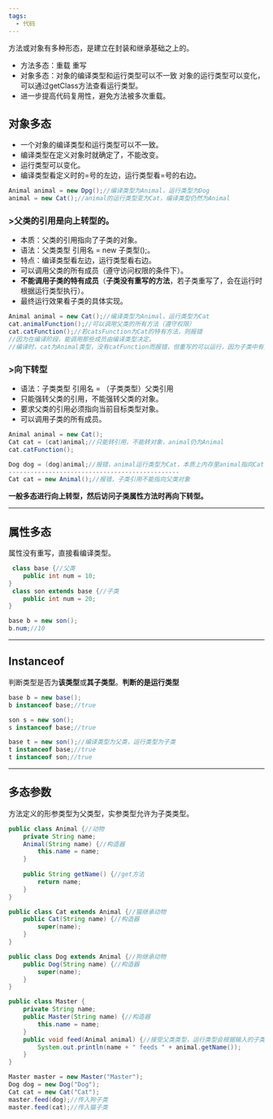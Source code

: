 ```yaml
---
tags:
  - 代码
---
```

方法或对象有多种形态，是建立在封装和继承基础之上的。
- 方法多态：重载 重写
- 对象多态：对象的编译类型和运行类型可以不一致 对象的运行类型可以变化，可以通过getClass方法查看运行类型。
- 进一步提高代码复用性，避免方法被多次重载。

## 对象多态

- 一个对象的编译类型和运行类型可以不一致。
- 编译类型在定义对象时就确定了，不能改变。
- 运行类型可以变化。
- 编译类型看定义时的=号的左边，运行类型看=号的右边。
```java
Animal animal = new Dpg();//编译类型为Animal，运行类型为Dog
animal = new Cat();//animal的运行类型变为Cat，编译类型仍然为Animal
```


### >父类的引用是向上转型的。

- 本质：父类的引用指向了子类的对象。
- 语法：父类类型 引用名 = new 子类型();。
- 特点：编译类型看左边，运行类型看右边。
- 可以调用父类的所有成员（遵守访问权限的条件下）。
- **不能调用子类的特有成员**（**子类没有重写的方法**，若子类重写了，会在运行时根据运行类型执行）。
- 最终运行效果看子类的具体实现。
```java
Animal animal = new Cat();//编译类型为Animal，运行类型为Cat
cat.animalFunction();//可以调用父类的所有方法（遵守权限）
cat.catFunction();//若catsFunction为Cat的特有方法，则报错
//因为在编译阶段，能调用那些成员由编译类型决定。
//编译时，cat为Animal类型，没有catFunction而报错，但重写的可以运行，因为子类中有对应方法，不算编译报错，但方法在运行阶段会识别运行类型
```


### >向下转型

- 语法：子类类型 引用名 = （子类类型）父类引用
- 只能强转父类的引用，不能强转父类的对象。
- 要求父类的引用必须指向当前目标类型对象。
- 可以调用子类的所有成员。
```java
Animal animal = new Cat();
Cat cat = (cat)animal;//只能转引用，不能转对象，animal仍为Animal
cat.catFunction();

Dog dog = (dog)animal;//报错，animal运行类型为Cat，本质上内存里animal指向Cat
-----------------------------------------------
Cat cat = new Animal();//报错，子类引用不能指向父类对象
```
**一般多态进行向上转型，然后访问子类属性方法时再向下转型。**

---
## 属性多态

属性没有重写，直接看编译类型。
```java
 class base {//父类
    public int num = 10;
}
 class son extends base {//子类
    public int num = 20;
}

base b = new son();
b.num;//10
```


---
## Instanceof

判断类型是否为**该类型**或**其子类型**。**判断的是运行类型**
```java
base b = new base();
b instanceof base;//true

son s = new son();
s instanceof base;//true

base t = new son();//编译类型为父类，运行类型为子类
t instanceof base;//true
t instanceof son;//true
```


---
## 多态参数

方法定义的形参类型为父类型，实参类型允许为子类类型。
```java
public class Animal {//动物
    private String name;
    Animal(String name) {//构造器
        this.name = name;
    }
    
    public String getName() {//get方法
        return name;
    }
}

public class Cat extends Animal {//猫继承动物
    public Cat(String name) {//构造器
        super(name);
    }
}

public class Dog extends Animal {//狗继承动物
    public Dog(String name) {//构造器
        super(name);
    }
}

public class Master {
    private String name;
    public Master(String name) {//构造器
        this.name = name;
    }
    public void feed(Animal animal) {//接受父类类型，运行类型会根据输入的子类变化
        System.out.println(name + " feeds " + animal.getName());
    }
}

Master master = new Master("Master");
Dog dog = new Dog("Dog");
Cat cat = new Cat("Cat");
master.feed(dog);//传入狗子类
master.feed(cat);//传入猫子类
```
